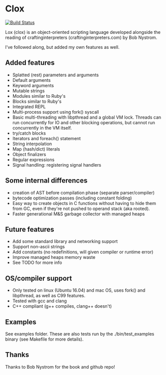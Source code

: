 Clox
====

[![Build Status](https://travis-ci.com/luke-gru/clox.svg?branch=master)](https://travis-ci.com/luke-gru/clox)

Lox (clox) is an object-oriented scripting language developed alongside the reading of
craftinginterpreters (craftinginterpreters.com) by Bob Nystrom.

I've followed along, but added my own features as well.

Added features
--------------
* Splatted (rest) parameters and arguments
* Default arguments
* Keyword arguments
* Mutable strings
* Modules similar to Ruby's
* Blocks similar to Ruby's
* Integrated REPL
* Multi-process support using fork() syscall
* Basic multi-threading with libpthread and a global VM lock. Threads can run
  concurrently for IO and other blocking operations, but cannot run
  concurrently in the VM itself.
* try/catch blocks
* Iterators and foreach() statement
* String interpolation
* Map (hash/dict) literals
* Object finalizers
* Regular expressions
* Signal handling: registering signal handlers

Some internal differences
-------------------------
* creation of AST before compilation phase (separate parser/compiler)
* bytecode optimization passes (including constant folding)
* Easy way to create objects in C functions without having to hide
  them from GC, even if they're not pushed to operand stack (aka rooted).
* Faster generational M&S garbage collector with managed heaps

Future features
---------------
* Add some standard library and networking support
* Support non-ascii strings
* Add constants (no redefinitions, will given compiler or runtime error)
* Improve managed heaps memory waste
* See TODO for more info

OS/compiler support
-------------------
* Only tested on linux (Ubuntu 16.04) and mac OS, uses fork() and libpthread, as well as C99 features.
* Tested with gcc and clang
* C++ compliant (g++ compiles, clang++ doesn't)

Examples
--------
See examples folder. These are also tests run by the ./bin/test\_examples
binary (see Makefile for more details).

Thanks
------
Thanks to Bob Nystrom for the book and github repo!
